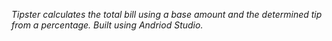 *Tipster calculates the total bill using a base amount and the determined tip from a percentage. Built using Andriod Studio.*
